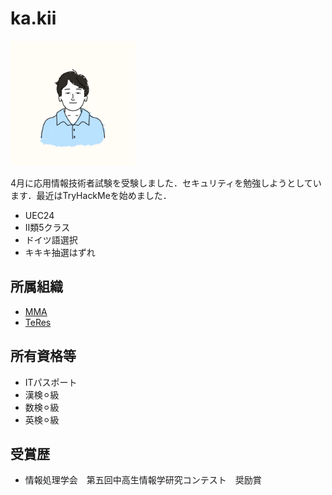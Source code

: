 # ka.kii
<img src="../images/IMG_1937.JPG" width="200pms">

4月に応用情報技術者試験を受験しました．セキュリティを勉強しようとしています．最近はTryHackMeを始めました．


- UEC24
- Ⅱ類5クラス
- ドイツ語選択
- キキキ抽選はずれ

## 所属組織
- [MMA](https://wiki.mma.club.uec.ac.jp/)
- [TeRes](http://www.teres.club.uec.ac.jp/)

## 所有資格等
- ITパスポート
- 漢検⚪︎級
- 数検⚪︎級
- 英検⚪︎級

## 受賞歴
- 情報処理学会　第五回中高生情報学研究コンテスト　奨励賞